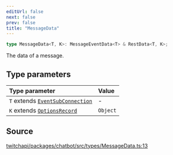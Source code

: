 ```yaml
---
editUrl: false
next: false
prev: false
title: "MessageData"
---
```


```ts
type MessageData<T, K>: MessageEventData<T> & RestData<T, K>;
```

The data of a message.

## Type parameters

| Type parameter | Value |
| :------ | :------ |
| `T` extends [`EventSubConnection`](/api/chatbot/enumerations/eventsubconnection/) | - |
| `K` extends [`OptionsRecord`](/api/chatbot/type-aliases/optionsrecord/) | `Object` |

## Source

[twitchapi/packages/chatbot/src/types/MessageData.ts:13](https://github.com/pablornc/twitchapi//blob/8695acad106a836c1f0fc4c57a113f17adce41f0/packages/chatbot/src/types/MessageData.ts#L13)

